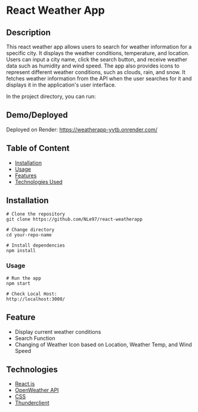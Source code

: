 # React Weather App

## Description

This react weather app allows users to search for weather information for a specific city. It displays the weather conditions, temperature, and location. Users can input a city name, click the search button, and receive weather data such as humidity and wind speed. The app also provides icons to represent different weather conditions, such as clouds, rain, and snow. It fetches weather information from the API when the user searches for it and displays it in the application's user interface.

In the project directory, you can run:

## Demo/Deployed 

Deployed on Render: https://weatherapp-yvtb.onrender.com/

## Table of Content

* [Installation](#Installation)
* [Usage](#Usage)
* [Features](#Features)
* [Technologies Used](#Technologies)

## Installation

```
# Clone the repository
git clone https://github.com/NLe97/react-weatherapp
```
```
# Change directory
cd your-repo-name
```
```
# Install dependencies
npm install
```

### Usage

```
# Run the app
npm start
```
```
# Check Local Host:
http://localhost:3000/
```

## Feature

* Display current weather conditions
* Search Function
* Changing of Weather Icon based on Location, Weather Temp, and Wind Speed


## Technologies

* [React.js](https://react.dev/learn)
* [OpenWeather API](https://openweathermap.org/api)
* [CSS](https://www.w3schools.com/cssref/index.php)
* [Thunderclient](https://www.thunderclient.com/)




